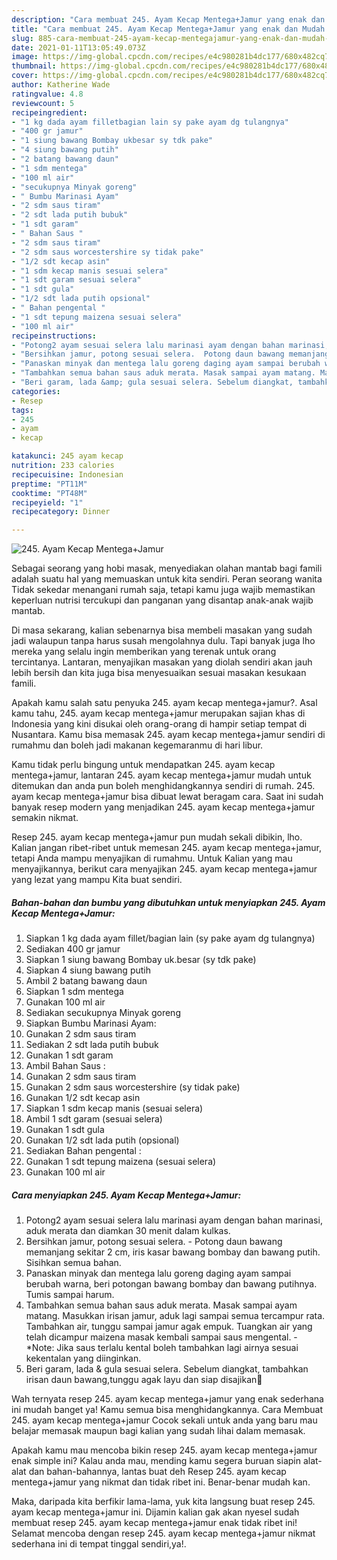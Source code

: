 ```yaml
---
description: "Cara membuat 245. Ayam Kecap Mentega+Jamur yang enak dan Mudah Dibuat"
title: "Cara membuat 245. Ayam Kecap Mentega+Jamur yang enak dan Mudah Dibuat"
slug: 885-cara-membuat-245-ayam-kecap-mentegajamur-yang-enak-dan-mudah-dibuat
date: 2021-01-11T13:05:49.073Z
image: https://img-global.cpcdn.com/recipes/e4c980281b4dc177/680x482cq70/245-ayam-kecap-mentegajamur-foto-resep-utama.jpg
thumbnail: https://img-global.cpcdn.com/recipes/e4c980281b4dc177/680x482cq70/245-ayam-kecap-mentegajamur-foto-resep-utama.jpg
cover: https://img-global.cpcdn.com/recipes/e4c980281b4dc177/680x482cq70/245-ayam-kecap-mentegajamur-foto-resep-utama.jpg
author: Katherine Wade
ratingvalue: 4.8
reviewcount: 5
recipeingredient:
- "1 kg dada ayam filletbagian lain sy pake ayam dg tulangnya"
- "400 gr jamur"
- "1 siung bawang Bombay ukbesar sy tdk pake"
- "4 siung bawang putih"
- "2 batang bawang daun"
- "1 sdm mentega"
- "100 ml air"
- "secukupnya Minyak goreng"
- " Bumbu Marinasi Ayam"
- "2 sdm saus tiram"
- "2 sdt lada putih bubuk"
- "1 sdt garam"
- " Bahan Saus "
- "2 sdm saus tiram"
- "2 sdm saus worcestershire sy tidak pake"
- "1/2 sdt kecap asin"
- "1 sdm kecap manis sesuai selera"
- "1 sdt garam sesuai selera"
- "1 sdt gula"
- "1/2 sdt lada putih opsional"
- " Bahan pengental "
- "1 sdt tepung maizena sesuai selera"
- "100 ml air"
recipeinstructions:
- "Potong2 ayam sesuai selera lalu marinasi ayam dengan bahan marinasi, aduk merata dan diamkan 30 menit dalam kulkas."
- "Bersihkan jamur, potong sesuai selera.  Potong daun bawang memanjang sekitar 2 cm, iris kasar bawang bombay dan bawang putih. Sisihkan semua bahan."
- "Panaskan minyak dan mentega lalu goreng daging ayam sampai berubah warna, beri potongan bawang bombay dan bawang putihnya. Tumis sampai harum."
- "Tambahkan semua bahan saus aduk merata. Masak sampai ayam matang. Masukkan irisan jamur, aduk lagi sampai semua tercampur rata. Tambahkan air, tunggu sampai jamur agak empuk. Tuangkan air yang telah dicampur maizena masak kembali sampai saus mengental.  *Note: Jika saus terlalu kental boleh tambahkan lagi airnya sesuai kekentalan yang diinginkan."
- "Beri garam, lada &amp; gula sesuai selera. Sebelum diangkat, tambahkan irisan daun bawang,tunggu agak layu dan siap disajikan🤗"
categories:
- Resep
tags:
- 245
- ayam
- kecap

katakunci: 245 ayam kecap 
nutrition: 233 calories
recipecuisine: Indonesian
preptime: "PT11M"
cooktime: "PT48M"
recipeyield: "1"
recipecategory: Dinner

---
```



![245. Ayam Kecap Mentega+Jamur](https://img-global.cpcdn.com/recipes/e4c980281b4dc177/680x482cq70/245-ayam-kecap-mentegajamur-foto-resep-utama.jpg)

Sebagai seorang yang hobi masak, menyediakan olahan mantab bagi famili adalah suatu hal yang memuaskan untuk kita sendiri. Peran seorang  wanita Tidak sekedar menangani rumah saja, tetapi kamu juga wajib memastikan keperluan nutrisi tercukupi dan panganan yang disantap anak-anak wajib mantab.

Di masa  sekarang, kalian sebenarnya bisa membeli masakan yang sudah jadi walaupun tanpa harus susah mengolahnya dulu. Tapi banyak juga lho mereka yang selalu ingin memberikan yang terenak untuk orang tercintanya. Lantaran, menyajikan masakan yang diolah sendiri akan jauh lebih bersih dan kita juga bisa menyesuaikan sesuai masakan kesukaan famili. 



Apakah kamu salah satu penyuka 245. ayam kecap mentega+jamur?. Asal kamu tahu, 245. ayam kecap mentega+jamur merupakan sajian khas di Indonesia yang kini disukai oleh orang-orang di hampir setiap tempat di Nusantara. Kamu bisa memasak 245. ayam kecap mentega+jamur sendiri di rumahmu dan boleh jadi makanan kegemaranmu di hari libur.

Kamu tidak perlu bingung untuk mendapatkan 245. ayam kecap mentega+jamur, lantaran 245. ayam kecap mentega+jamur mudah untuk ditemukan dan anda pun boleh menghidangkannya sendiri di rumah. 245. ayam kecap mentega+jamur bisa dibuat lewat beragam cara. Saat ini sudah banyak resep modern yang menjadikan 245. ayam kecap mentega+jamur semakin nikmat.

Resep 245. ayam kecap mentega+jamur pun mudah sekali dibikin, lho. Kalian jangan ribet-ribet untuk memesan 245. ayam kecap mentega+jamur, tetapi Anda mampu menyajikan di rumahmu. Untuk Kalian yang mau menyajikannya, berikut cara menyajikan 245. ayam kecap mentega+jamur yang lezat yang mampu Kita buat sendiri.

<!--inarticleads1-->

##### Bahan-bahan dan bumbu yang dibutuhkan untuk menyiapkan 245. Ayam Kecap Mentega+Jamur:

1. Siapkan 1 kg dada ayam fillet/bagian lain (sy pake ayam dg tulangnya)
1. Sediakan 400 gr jamur
1. Siapkan 1 siung bawang Bombay uk.besar (sy tdk pake)
1. Siapkan 4 siung bawang putih
1. Ambil 2 batang bawang daun
1. Siapkan 1 sdm mentega
1. Gunakan 100 ml air
1. Sediakan secukupnya Minyak goreng
1. Siapkan  Bumbu Marinasi Ayam:
1. Gunakan 2 sdm saus tiram
1. Sediakan 2 sdt lada putih bubuk
1. Gunakan 1 sdt garam
1. Ambil  Bahan Saus :
1. Gunakan 2 sdm saus tiram
1. Gunakan 2 sdm saus worcestershire (sy tidak pake)
1. Gunakan 1/2 sdt kecap asin
1. Siapkan 1 sdm kecap manis (sesuai selera)
1. Ambil 1 sdt garam (sesuai selera)
1. Gunakan 1 sdt gula
1. Gunakan 1/2 sdt lada putih (opsional)
1. Sediakan  Bahan pengental :
1. Gunakan 1 sdt tepung maizena (sesuai selera)
1. Gunakan 100 ml air




<!--inarticleads2-->

##### Cara menyiapkan 245. Ayam Kecap Mentega+Jamur:

1. Potong2 ayam sesuai selera lalu marinasi ayam dengan bahan marinasi, aduk merata dan diamkan 30 menit dalam kulkas.
1. Bersihkan jamur, potong sesuai selera.  - Potong daun bawang memanjang sekitar 2 cm, iris kasar bawang bombay dan bawang putih. Sisihkan semua bahan.
1. Panaskan minyak dan mentega lalu goreng daging ayam sampai berubah warna, beri potongan bawang bombay dan bawang putihnya. Tumis sampai harum.
1. Tambahkan semua bahan saus aduk merata. Masak sampai ayam matang. Masukkan irisan jamur, aduk lagi sampai semua tercampur rata. Tambahkan air, tunggu sampai jamur agak empuk. Tuangkan air yang telah dicampur maizena masak kembali sampai saus mengental.  - *Note: Jika saus terlalu kental boleh tambahkan lagi airnya sesuai kekentalan yang diinginkan.
1. Beri garam, lada &amp; gula sesuai selera. Sebelum diangkat, tambahkan irisan daun bawang,tunggu agak layu dan siap disajikan🤗




Wah ternyata resep 245. ayam kecap mentega+jamur yang enak sederhana ini mudah banget ya! Kamu semua bisa menghidangkannya. Cara Membuat 245. ayam kecap mentega+jamur Cocok sekali untuk anda yang baru mau belajar memasak maupun bagi kalian yang sudah lihai dalam memasak.

Apakah kamu mau mencoba bikin resep 245. ayam kecap mentega+jamur enak simple ini? Kalau anda mau, mending kamu segera buruan siapin alat-alat dan bahan-bahannya, lantas buat deh Resep 245. ayam kecap mentega+jamur yang nikmat dan tidak ribet ini. Benar-benar mudah kan. 

Maka, daripada kita berfikir lama-lama, yuk kita langsung buat resep 245. ayam kecap mentega+jamur ini. Dijamin kalian gak akan nyesel sudah membuat resep 245. ayam kecap mentega+jamur enak tidak ribet ini! Selamat mencoba dengan resep 245. ayam kecap mentega+jamur nikmat sederhana ini di tempat tinggal sendiri,ya!.

